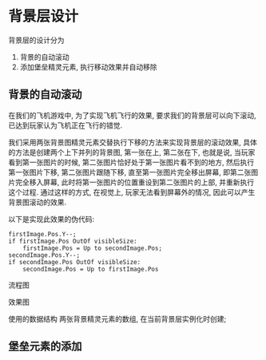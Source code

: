 # 背景层设计

背景层的设计分为
1. 背景的自动滚动
2. 添加堡垒精灵元素, 执行移动效果并自动移除

## 背景的自动滚动
在我们的飞机游戏中, 为了实现飞机飞行的效果, 要求我们的背景层可以向下滚动,
已达到玩家认为飞机正在飞行的错觉.

我们采用两张背景图精灵元素交替执行下移的方法来实现背景层的滚动效果,
具体的方法是创建两个上下并列的背景图, 第一张在上, 第二张在下, 也就是说, 
当玩家看到第一张图片的时候, 第二张图片恰好处于第一张图片看不到的地方,
然后执行第一张图片下移, 第二张图片跟随下移, 直至第一张图片完全移出屏幕,
即第二张图片完全移入屏幕, 此时将第一张图片的位置重设到第二张图片的上部,
并重新执行这个过程.
通过这样的方式, 在视觉上, 玩家无法看到屏幕外的情况, 因此可以产生背景图滚动的效果.

以下是实现此效果的伪代码:
```
firstImage.Pos.Y--;
if firstImage.Pos OutOf visibleSize:
    firstImage.Pos = Up to secondImage.Pos;
secondImage.Pos.Y--;
if secondImage.Pos OutOf visibleSize:
    secondImage.Pos = Up to firstImage.Pos
```
流程图

效果图

使用的数据结构
两张背景精灵元素的数组, 在当前背景层实例化时创建;

## 堡垒元素的添加


